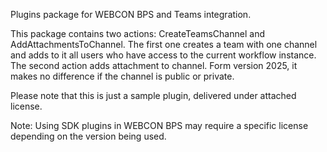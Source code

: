 Plugins package for WEBCON BPS and Teams integration.

This package contains two actions: CreateTeamsChannel and AddAttachmentsToChannel.
The first one creates a team with one channel and adds to it all users who have access to the current workflow instance.
The second action adds attachment to channel. Form version 2025, it makes no difference if the channel is public or private.

Please note that this is just a sample plugin, delivered under attached license.

Note: Using SDK plugins in WEBCON BPS may require a specific license depending on the version being used.

